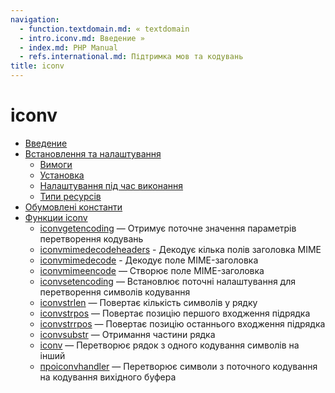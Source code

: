 ```yaml
---
navigation:
  - function.textdomain.md: « textdomain
  - intro.iconv.md: Введение »
  - index.md: PHP Manual
  - refs.international.md: Підтримка мов та кодувань
title: iconv
---
```

# iconv

-   [Введение](intro.iconv.md)
-   [Встановлення та налаштування](iconv.setup.md)
    -   [Вимоги](iconv.requirements.md)
    -   [Установка](iconv.installation.md)
    -   [Налаштування під час виконання](iconv.configuration.md)
    -   [Типи ресурсів](iconv.resources.md)
-   [Обумовлені константи](iconv.constants.md)
-   [Функции iconv](ref.iconv.md)
    -   [iconvgetencoding](function.iconv-get-encoding.md) — Отримує поточне значення параметрів перетворення кодувань
    -   [iconvmimedecodeheaders](function.iconv-mime-decode-headers.md) - Декодує кілька полів заголовка MIME
    -   [iconvmimedecode](function.iconv-mime-decode.md) - Декодує поле MIME-заголовка
    -   [iconvmimeencode](function.iconv-mime-encode.md) — Створює поле MIME-заголовка
    -   [iconvsetencoding](function.iconv-set-encoding.md) — Встановлює поточні налаштування для перетворення символів кодування
    -   [iconvstrlen](function.iconv-strlen.md) — Повертає кількість символів у рядку
    -   [iconvstrpos](function.iconv-strpos.md) — Повертає позицію першого входження підрядка
    -   [iconvstrrpos](function.iconv-strrpos.md) — Повертає позицію останнього входження підрядка
    -   [iconvsubstr](function.iconv-substr.md) — Отримання частини рядка
    -   [iconv](function.iconv.md) — Перетворює рядок з одного кодування символів на інший
    -   [проiconvhandler](function.ob-iconv-handler.md) — Перетворює символи з поточного кодування на кодування вихідного буфера

